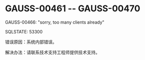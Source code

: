 # GAUSS-00461 -- GAUSS-00470<a name="ZH-CN_TOPIC_0302072958"></a>

GAUSS-00466: "sorry, too many clients already"

SQLSTATE: 53300

错误原因：系统内部错误。

解决办法：请联系技术支持工程师提供技术支持。
